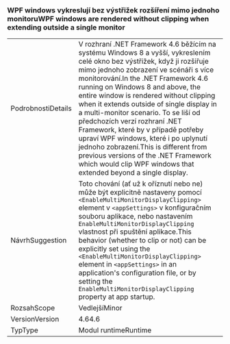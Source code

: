 ### <a name="wpf-windows-are-rendered-without-clipping-when-extending-outside-a-single-monitor"></a><span data-ttu-id="fa954-101">WPF windows vykreslují bez výstřižek rozšíření mimo jednoho monitoru</span><span class="sxs-lookup"><span data-stu-id="fa954-101">WPF windows are rendered without clipping when extending outside a single monitor</span></span>

|   |   |
|---|---|
|<span data-ttu-id="fa954-102">Podrobnosti</span><span class="sxs-lookup"><span data-stu-id="fa954-102">Details</span></span>|<span data-ttu-id="fa954-103">V rozhraní .NET Framework 4.6 běžícím na systému Windows 8 a vyšší, vykreslením celé okno bez výstřižek, když ji rozšiřuje mimo jednoho zobrazení ve scénáři s více monitorování.</span><span class="sxs-lookup"><span data-stu-id="fa954-103">In the .NET Framework 4.6 running on Windows 8 and above, the entire window is rendered without clipping when it extends outside of single display in a multi-monitor scenario.</span></span> <span data-ttu-id="fa954-104">To se liší od předchozích verzí rozhraní .NET Framework, které by v případě potřeby upraví WPF windows, které i po uplynutí jednoho zobrazení.</span><span class="sxs-lookup"><span data-stu-id="fa954-104">This is different from previous versions of the .NET Framework which would clip WPF windows that extended beyond a single display.</span></span>|
|<span data-ttu-id="fa954-105">Návrh</span><span class="sxs-lookup"><span data-stu-id="fa954-105">Suggestion</span></span>|<span data-ttu-id="fa954-106">Toto chování (ať už k oříznutí nebo ne) může být explicitně nastaveny pomocí <code>&lt;EnableMultiMonitorDisplayClipping&gt;</code> element v <code>&lt;appSettings&gt;</code> v konfiguračním souboru aplikace, nebo nastavením <code>EnableMultiMonitorDisplayClipping</code> vlastnost při spuštění aplikace.</span><span class="sxs-lookup"><span data-stu-id="fa954-106">This behavior (whether to clip or not) can be explicitly set using the <code>&lt;EnableMultiMonitorDisplayClipping&gt;</code> element in <code>&lt;appSettings&gt;</code> in an application's configuration file, or by setting the <code>EnableMultiMonitorDisplayClipping</code> property at app startup.</span></span>|
|<span data-ttu-id="fa954-107">Rozsah</span><span class="sxs-lookup"><span data-stu-id="fa954-107">Scope</span></span>|<span data-ttu-id="fa954-108">Vedlejší</span><span class="sxs-lookup"><span data-stu-id="fa954-108">Minor</span></span>|
|<span data-ttu-id="fa954-109">Version</span><span class="sxs-lookup"><span data-stu-id="fa954-109">Version</span></span>|<span data-ttu-id="fa954-110">4.6</span><span class="sxs-lookup"><span data-stu-id="fa954-110">4.6</span></span>|
|<span data-ttu-id="fa954-111">Typ</span><span class="sxs-lookup"><span data-stu-id="fa954-111">Type</span></span>|<span data-ttu-id="fa954-112">Modul runtime</span><span class="sxs-lookup"><span data-stu-id="fa954-112">Runtime</span></span>|

